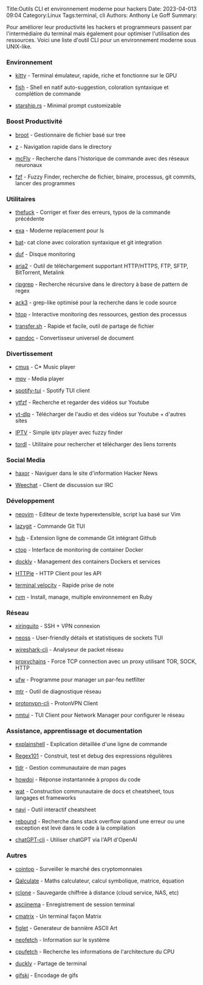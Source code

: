 ﻿Title:Outils CLI et environnement moderne pour hackers
Date: 2023-04-013 09:04
Category:Linux
Tags:terminal, cli
Authors: Anthony Le Goff
Summary:

Pour améliorer leur productivité les hackers et programmeurs passent par l'intermédiaire du terminal mais également pour optimiser l'utilisation des ressources. Voici une liste d'outil CLI pour un environnement moderne sous UNIX-like.  

### Environnement  

*   [kitty](https://sw.kovidgoyal.net/kitty/) - Terminal émulateur, rapide, riche et fonctionne sur le GPU  
    
*   [fish](https://fishshell.com/) - Shell en natif auto-suggestion, coloration syntaxique et complétion de commande  
    
*   [starship.rs](https://starship.rs/) - Minimal prompt customizable  
    

### Boost Productivité  

*   [broot](https://dystroy.org/broot/) - Gestionnaire de fichier basé sur tree  
    
*   [z](https://github.com/rupa/z) - Navigation rapide dans le directory  
    
*   [mcFly](https://github.com/cantino/mcfly) - Recherche dans l'historique de commande avec des réseaux neuronaux  
    
*   [fzf](https://github.com/junegunn/fzf) - Fuzzy Finder, recherche de fichier, binaire, processus, git commits, lancer des programmes  
    

### Utilitaires  

*   [thefuck](https://github.com/nvbn/thefuck) - Corriger et fixer des erreurs, typos de la commande précédente  
    
*   [exa](https://github.com/ogham/exa) - Moderne replacement pour ls  
    
*   [bat](https://github.com/sharkdp/bat)\- cat clone avec coloration syntaxique et git integration  
    
*   [duf](https://github.com/muesli/duf) - Disque monitoring  
    
*   [aria2](https://aria2.github.io/) - Outil de téléchargement supportant HTTP/HTTPS, FTP, SFTP, BitTorrent, Metalink  
    
*   [ripgrep](https://github.com/BurntSushi/ripgrep) - Recherche récursive dans le directory à base de pattern de regex  
    
*   [ack3](https://github.com/beyondgrep/ack3) - grep-like optimisé pour la recherche dans le code source  
    
*   [htop](https://htop.dev/) - Interactive monitoring des ressources, gestion des processus  
    
*   [transfer.sh](https://transfer.sh/) - Rapide et facile, outil de partage de fichier  
    
*   [pandoc](https://pandoc.org) - Convertisseur universel de document  
    

### Divertissement  

*   [cmus](https://cmus.github.io/) - C\* Music player  
    
*   [mpv](https://mpv.io/) - Media player  
    
*   [spotify-tui](https://github.com/Rigellute/spotify-tui) - Spotify TUI client  
    
*   [ytfzf](https://github.com/pystardust/ytfzf) - Recherche et regarder des vidéos sur Youtube  
    
*   [yt-dlp](https://github.com/yt-dlp/yt-dlp) - Télécharger de l'audio et des vidéos sur Youtube + d'autres sites  
    
*   [IPTV](https://github.com/shahin8r/iptv) - Simple iptv player avec fuzzy finder  
    
*   [tordl](https://github.com/X0R0X/cli-torrent-dl) - Utilitaire pour rechercher et télécharger des liens torrents  
    

### Social Media  

*   [haxor](https://github.com/donnemartin/haxor-news) - Naviguer dans le site d'information Hacker News  
    
*   [Weechat](https://weechat.org/) - Client de discussion sur IRC  
    

### Développement  

*   [neovim](https://neovim.io/) - Editeur de texte hyperextensible, script lua basé sur Vim  
    
*   [lazygit](https://github.com/jesseduffield/lazygit) - Commande Git TUI  
    
*   [hub](https://hub.github.com/) - Extension ligne de commande Git intégrant Github  
    
*   [ctop](https://github.com/bcicen/ctop) - Interface de monitoring de container Docker  
    
*   [dockly](https://github.com/lirantal/dockly) - Management des containers Dockers et services  
    
*   [HTTPie](https://github.com/httpie/httpie) - HTTP Client pour les API  
    
*   [terminal velocity](https://vhp.github.io/terminal_velocity/) - Rapide prise de note  
    
*   [rvm](https://rvm.io/) - Install, manage, multiple environnement en Ruby  
    

### Réseau  

*   [xiringuito](https://github.com/ivanilves/xiringuito) - SSH + VPN connexion  
    
*   [neoss](https://github.com/PabloLec/neoss) - User-friendly détails et statistiques de sockets TUI  
    
*   [wireshark-cli](https://archlinux.org/packages/?name=wireshark-cli) - Analyseur de packet réseau  
    
*   [proxychains](https://github.com/haad/proxychains) - Force TCP connection avec un proxy utilisant TOR, SOCK, HTTP  
    
*   [ufw](https://wiki.archlinux.org/title/Uncomplicated_Firewall) - Programme pour manager un par-feu netfilter  
    
*   [mtr](https://github.com/traviscross/mtr) - Outil de diagnostique réseau  
    
*   [protonvpn-cli](https://protonvpn.com/support/linux-vpn-tool/) - ProtonVPN Client  
    
*   [nmtui](https://wiki.archlinux.org/title/NetworkManager) - TUI Client pour Network Manager pour configurer le réseau  
    

### Assistance, apprentissage et documentation  

*   [explainshell](https://www.explainshell.com/) - Explication détaillée d'une ligne de commande  
    
*   [Regex101](https://regex101.com/) - Construit, test et debug des expressions régulières  
    
*   [tldr](https://tldr.sh/) - Gestion communautaire de man pages  
    
*   [howdoi](https://github.com/gleitz/howdoi) - Réponse instantannée à propos du code  
    
*   [wat](https://github.com/dthree/wat) - Construction communautaire de docs et cheatsheet, tous langages et frameworks  
    
*   [navi](https://github.com/denisidoro/navi) - Outil interactif cheatsheet  
    
*   [rebound](https://github.com/shobrook/rebound) - Recherche dans stack overflow quand une erreur ou une exception est levé dans le code à la compilation  
    
*   [chatGPT-cli](https://github.com/0xacx/chatGPT-shell-cli) - Utiliser chatGPT via l'API d'OpenAI  
    

### Autres  

*   [cointop](https://github.com/cointop-sh/cointop) - Surveiller le marché des cryptomonnaies  
    
*   [Qalculate](https://github.com/Qalculate/libqalculate) - Maths calculateur, calcul symbolique, matrice, équation  
    
*   [rclone](https://rclone.org/) - Sauvegarde chiffrée à distance (cloud service, NAS, etc)  
    
*   [asciinema](https://asciinema.org/) - Enregistrement de session terminal  
    
*   [cmatrix](https://github.com/matriex/cmatrix) - Un terminal façon Matrix  
    
*   [figlet](http://www.figlet.org/) - Generateur de bannière ASCII Art  
    
*   [neofetch](https://github.com/dylanaraps/neofetch) - Information sur le système  
    
*   [cpufetch](https://github.com/Dr-Noob/cpufetch) - Recherche les informations de l'architecture du CPU  
    
*   [duckly](https://duckly.com/) - Partage de terminal  
    
*   [gifski](https://gif.ski/) - Encodage de gifs